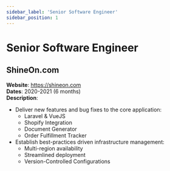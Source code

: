 ```yaml
---
sidebar_label: 'Senior Software Engineer'
sidebar_position: 1
---
```


# Senior Software Engineer

## ShineOn.com
**Website**: https://shineon.com  
**Dates**: 2020-2021 (6 months)  
**Description**:
 - Deliver new features and bug fixes to the core application:
   - Laravel & VueJS
   - Shopify Integration
   - Document Generator
   - Order Fulfillment Tracker
 - Establish best-practices driven infrastructure management:
   - Multi-region availability
   - Streamlined deployment
   - Version-Controlled Configurations
